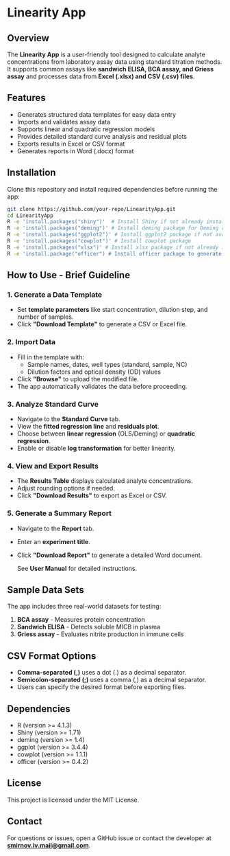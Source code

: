# Linearity App

## Overview
The **Linearity App** is a user-friendly tool designed to calculate analyte concentrations from laboratory assay data using standard titration methods. It supports common assays like **sandwich ELISA, BCA assay, and Griess assay** and processes data from **Excel (.xlsx) and CSV (.csv) files**.

## Features
- Generates structured data templates for easy data entry
- Imports and validates assay data
- Supports linear and quadratic regression models
- Provides detailed standard curve analysis and residual plots
- Exports results in Excel or CSV format
- Generates reports in Word (.docx) format

## Installation
Clone this repository and install required dependencies before running the app:

```bash
git clone https://github.com/your-repo/LinearityApp.git
cd LinearityApp
R -e 'install.packages("shiny")'  # Install Shiny if not already installed
R -e 'install.packages("deming")' # Install deming package for Deming regression
R -e 'install.packages("ggplot2")' # Install ggplot2 package if not available
R -e 'install.packages("cowplot")' # Install cowplot package
R -e 'install.packages("xlsx")' # Install xlsx package if not already installed
R -e 'install.package("officer") # Install officer package to generate Word files with reports
```

## How to Use - Brief Guideline

### 1. Generate a Data Template
- Set **template parameters** like start concentration, dilution step, and number of samples.
- Click **"Download Template"** to generate a CSV or Excel file.

### 2. Import Data
- Fill in the template with:
  - Sample names, dates, well types (standard, sample, NC)
  - Dilution factors and optical density (OD) values
- Click **"Browse"** to upload the modified file.
- The app automatically validates the data before proceeding.

### 3. Analyze Standard Curve
- Navigate to the **Standard Curve** tab.
- View the **fitted regression line** and **residuals plot**.
- Choose between **linear regression** (OLS/Deming) or **quadratic regression**.
- Enable or disable **log transformation** for better linearity.

### 4. View and Export Results
- The **Results Table** displays calculated analyte concentrations.
- Adjust rounding options if needed.
- Click **"Download Results"** to export as Excel or CSV.

### 5. Generate a Summary Report
- Navigate to the **Report** tab.
- Enter an **experiment title**.
- Click **"Download Report"** to generate a detailed Word document.

  See **User Manual** for detailed instructions.

## Sample Data Sets
The app includes three real-world datasets for testing:
1. **BCA assay** - Measures protein concentration
2. **Sandwich ELISA** - Detects soluble MICB in plasma
3. **Griess assay** - Evaluates nitrite production in immune cells

## CSV Format Options
- **Comma-separated (,)** uses a dot (.) as a decimal separator.
- **Semicolon-separated (;)** uses a comma (,) as a decimal separator.
- Users can specify the desired format before exporting files.

## Dependencies
- R (version >= 4.1.3)
- Shiny (version >= 1.71)
- deming (version >= 1.4)
- ggplot (version >= 3.4.4)
- cowplot (version >= 1.1.1)
- officer (version >= 0.4.2)

## License
This project is licensed under the MIT License.

## Contact
For questions or issues, open a GitHub issue or contact the developer at **smirnov.iv.mail@gmail.com**.

